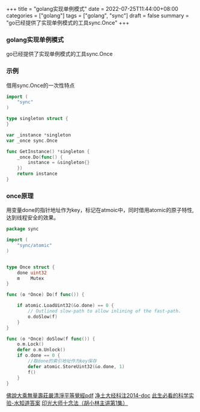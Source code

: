 +++
title = "golang实现单例模式"
date = 2022-07-25T11:44:00+08:00
categories = ["golang"]
tags = ["golang", "sync"]
draft = false
summary = "go已经提供了实现单例模式的工具sync.Once"
+++

### golang实现单例模式

go已经提供了实现单例模式的工具sync.Once

### 示例

借用sync.Once的一次性特点

```go
import (
    "sync"
)

type singleton struct {
}

var _instance *singleton
var _once sync.Once

func GetInstance() *singleton {
	_once.Do(func() {
		instance = &singleton{}
	})
	return instance
}
```

### once原理

用变量done的指针地址作为key，标记在atmoic中，同时借用atomic的原子特性, 达到线程安全的效果。

```go
package sync

import (
	"sync/atomic"
)


type Once struct {
	done uint32
	m    Mutex
}

func (o *Once) Do(f func()) {

	if atomic.LoadUint32(&o.done) == 0 {
		// Outlined slow-path to allow inlining of the fast-path.
		o.doSlow(f)
	}
}

func (o *Once) doSlow(f func()) {
	o.m.Lock()
	defer o.m.Unlock()
	if o.done == 0 {
        //取done的索引地址作为key保存
		defer atomic.StoreUint32(&o.done, 1)
		f()
	}
}
```

[佛說大乘無量壽莊嚴清淨平等覺經pdf](http://www.sxjy360.top/page-download/)
[净土大经科注2014-doc](http://www.sxjy360.top/page-download/)
[此生必看的科学实验-水知道答案](http://www.sxjy360.top/page-download/)
[印光大师十念法（胡小林主讲第1集）](http://www.sxjy360.top/page-download/)